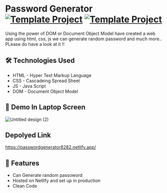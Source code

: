 # Password Generator [![Template Project](https://img.shields.io/badge/Web-App-red)](http://www.gnu.org/licenses/agpl-3.0) [![Template Project](https://img.shields.io/badge/Technologies%20-HTML%2FCSS%2FJS-brightgreen)](http://www.gnu.org/licenses/agpl-3.0)

Using the power of DOM or Document Object Model have created a web app using html, css, js we can generate random password  and much more.. PLease do have a look at it !!

## 🛠 Technologies Used
  - HTML - Hyper Text Markup Language
  - CSS - Cascadeing Spread Sheet
  - JS - Java Script
  - DOM - Document Object Model

## 🚩 Demo In Laptop Screen

![Untitled design (2)](https://user-images.githubusercontent.com/72431298/218649853-857eaf0f-785d-4131-b8f2-fd94f5c4d807.gif)





## Depolyed Link 
https://passwordgenerator8282.netlify.app/


## 📝 Features

- Can Generate random passoword 
- Hosted on Netlify and set up in production
- Clean Code


